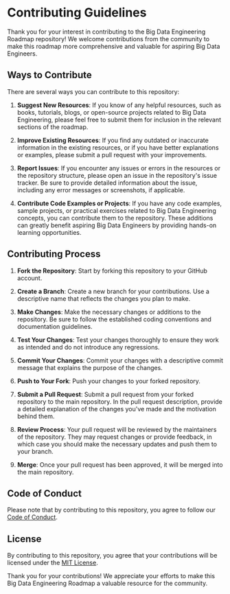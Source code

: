 # Contributing Guidelines

Thank you for your interest in contributing to the Big Data Engineering Roadmap repository! We welcome contributions from the community to make this roadmap more comprehensive and valuable for aspiring Big Data Engineers.

## Ways to Contribute

There are several ways you can contribute to this repository:

1. **Suggest New Resources**: If you know of any helpful resources, such as books, tutorials, blogs, or open-source projects related to Big Data Engineering, please feel free to submit them for inclusion in the relevant sections of the roadmap.

2. **Improve Existing Resources**: If you find any outdated or inaccurate information in the existing resources, or if you have better explanations or examples, please submit a pull request with your improvements.

3. **Report Issues**: If you encounter any issues or errors in the resources or the repository structure, please open an issue in the repository's issue tracker. Be sure to provide detailed information about the issue, including any error messages or screenshots, if applicable.

4. **Contribute Code Examples or Projects**: If you have any code examples, sample projects, or practical exercises related to Big Data Engineering concepts, you can contribute them to the repository. These additions can greatly benefit aspiring Big Data Engineers by providing hands-on learning opportunities.

## Contributing Process

1. **Fork the Repository**: Start by forking this repository to your GitHub account.

2. **Create a Branch**: Create a new branch for your contributions. Use a descriptive name that reflects the changes you plan to make.

3. **Make Changes**: Make the necessary changes or additions to the repository. Be sure to follow the established coding conventions and documentation guidelines.

4. **Test Your Changes**: Test your changes thoroughly to ensure they work as intended and do not introduce any regressions.

5. **Commit Your Changes**: Commit your changes with a descriptive commit message that explains the purpose of the changes.

6. **Push to Your Fork**: Push your changes to your forked repository.

7. **Submit a Pull Request**: Submit a pull request from your forked repository to the main repository. In the pull request description, provide a detailed explanation of the changes you've made and the motivation behind them.

8. **Review Process**: Your pull request will be reviewed by the maintainers of the repository. They may request changes or provide feedback, in which case you should make the necessary updates and push them to your branch.

9. **Merge**: Once your pull request has been approved, it will be merged into the main repository.

## Code of Conduct

Please note that by contributing to this repository, you agree to follow our [Code of Conduct](CODE_OF_CONDUCT.md).

## License

By contributing to this repository, you agree that your contributions will be licensed under the [MIT License](LICENSE).

Thank you for your contributions! We appreciate your efforts to make this Big Data Engineering Roadmap a valuable resource for the community.
